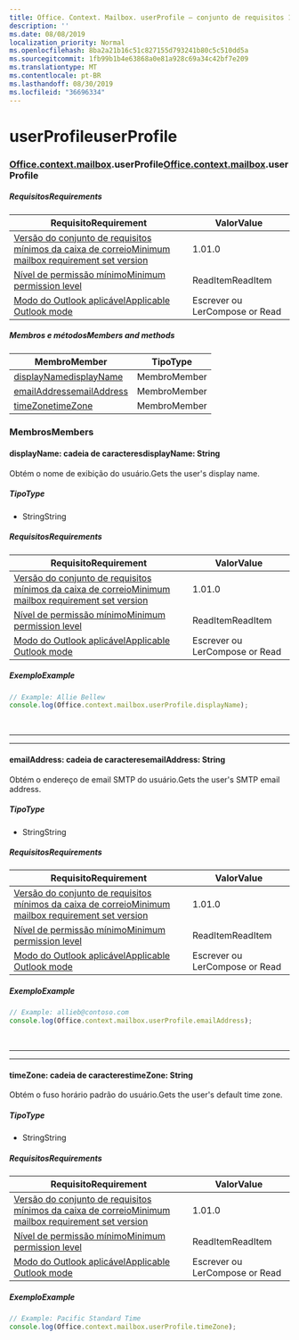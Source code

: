 ```yaml
---
title: Office. Context. Mailbox. userProfile – conjunto de requisitos 1,2
description: ''
ms.date: 08/08/2019
localization_priority: Normal
ms.openlocfilehash: 8ba2a21b16c51c827155d793241b80c5c510dd5a
ms.sourcegitcommit: 1fb99b1b4e63868a0e81a928c69a34c42bf7e209
ms.translationtype: MT
ms.contentlocale: pt-BR
ms.lasthandoff: 08/30/2019
ms.locfileid: "36696334"
---
```

# <a name="userprofile"></a><span data-ttu-id="89e53-102">userProfile</span><span class="sxs-lookup"><span data-stu-id="89e53-102">userProfile</span></span>

### <a name="officeofficemdcontextofficecontextmdmailboxofficecontextmailboxmduserprofile"></a><span data-ttu-id="89e53-103">[Office](Office.md)[.context](Office.context.md)[.mailbox](Office.context.mailbox.md).userProfile</span><span class="sxs-lookup"><span data-stu-id="89e53-103">[Office](Office.md)[.context](Office.context.md)[.mailbox](Office.context.mailbox.md).userProfile</span></span>

##### <a name="requirements"></a><span data-ttu-id="89e53-104">Requisitos</span><span class="sxs-lookup"><span data-stu-id="89e53-104">Requirements</span></span>

|<span data-ttu-id="89e53-105">Requisito</span><span class="sxs-lookup"><span data-stu-id="89e53-105">Requirement</span></span>| <span data-ttu-id="89e53-106">Valor</span><span class="sxs-lookup"><span data-stu-id="89e53-106">Value</span></span>|
|---|---|
|[<span data-ttu-id="89e53-107">Versão do conjunto de requisitos mínimos da caixa de correio</span><span class="sxs-lookup"><span data-stu-id="89e53-107">Minimum mailbox requirement set version</span></span>](/office/dev/add-ins/reference/requirement-sets/outlook-api-requirement-sets)| <span data-ttu-id="89e53-108">1.0</span><span class="sxs-lookup"><span data-stu-id="89e53-108">1.0</span></span>|
|[<span data-ttu-id="89e53-109">Nível de permissão mínimo</span><span class="sxs-lookup"><span data-stu-id="89e53-109">Minimum permission level</span></span>](/outlook/add-ins/understanding-outlook-add-in-permissions)| <span data-ttu-id="89e53-110">ReadItem</span><span class="sxs-lookup"><span data-stu-id="89e53-110">ReadItem</span></span>|
|[<span data-ttu-id="89e53-111">Modo do Outlook aplicável</span><span class="sxs-lookup"><span data-stu-id="89e53-111">Applicable Outlook mode</span></span>](/outlook/add-ins/#extension-points)| <span data-ttu-id="89e53-112">Escrever ou Ler</span><span class="sxs-lookup"><span data-stu-id="89e53-112">Compose or Read</span></span>|

##### <a name="members-and-methods"></a><span data-ttu-id="89e53-113">Membros e métodos</span><span class="sxs-lookup"><span data-stu-id="89e53-113">Members and methods</span></span>

| <span data-ttu-id="89e53-114">Membro</span><span class="sxs-lookup"><span data-stu-id="89e53-114">Member</span></span> | <span data-ttu-id="89e53-115">Tipo</span><span class="sxs-lookup"><span data-stu-id="89e53-115">Type</span></span> |
|--------|------|
| [<span data-ttu-id="89e53-116">displayName</span><span class="sxs-lookup"><span data-stu-id="89e53-116">displayName</span></span>](#displayname-string) | <span data-ttu-id="89e53-117">Membro</span><span class="sxs-lookup"><span data-stu-id="89e53-117">Member</span></span> |
| [<span data-ttu-id="89e53-118">emailAddress</span><span class="sxs-lookup"><span data-stu-id="89e53-118">emailAddress</span></span>](#emailaddress-string) | <span data-ttu-id="89e53-119">Membro</span><span class="sxs-lookup"><span data-stu-id="89e53-119">Member</span></span> |
| [<span data-ttu-id="89e53-120">timeZone</span><span class="sxs-lookup"><span data-stu-id="89e53-120">timeZone</span></span>](#timezone-string) | <span data-ttu-id="89e53-121">Membro</span><span class="sxs-lookup"><span data-stu-id="89e53-121">Member</span></span> |

### <a name="members"></a><span data-ttu-id="89e53-122">Membros</span><span class="sxs-lookup"><span data-stu-id="89e53-122">Members</span></span>

#### <a name="displayname-string"></a><span data-ttu-id="89e53-123">displayName: cadeia de caracteres</span><span class="sxs-lookup"><span data-stu-id="89e53-123">displayName: String</span></span>

<span data-ttu-id="89e53-124">Obtém o nome de exibição do usuário.</span><span class="sxs-lookup"><span data-stu-id="89e53-124">Gets the user's display name.</span></span>

##### <a name="type"></a><span data-ttu-id="89e53-125">Tipo</span><span class="sxs-lookup"><span data-stu-id="89e53-125">Type</span></span>

*   <span data-ttu-id="89e53-126">String</span><span class="sxs-lookup"><span data-stu-id="89e53-126">String</span></span>

##### <a name="requirements"></a><span data-ttu-id="89e53-127">Requisitos</span><span class="sxs-lookup"><span data-stu-id="89e53-127">Requirements</span></span>

|<span data-ttu-id="89e53-128">Requisito</span><span class="sxs-lookup"><span data-stu-id="89e53-128">Requirement</span></span>| <span data-ttu-id="89e53-129">Valor</span><span class="sxs-lookup"><span data-stu-id="89e53-129">Value</span></span>|
|---|---|
|[<span data-ttu-id="89e53-130">Versão do conjunto de requisitos mínimos da caixa de correio</span><span class="sxs-lookup"><span data-stu-id="89e53-130">Minimum mailbox requirement set version</span></span>](/office/dev/add-ins/reference/requirement-sets/outlook-api-requirement-sets)| <span data-ttu-id="89e53-131">1.0</span><span class="sxs-lookup"><span data-stu-id="89e53-131">1.0</span></span>|
|[<span data-ttu-id="89e53-132">Nível de permissão mínimo</span><span class="sxs-lookup"><span data-stu-id="89e53-132">Minimum permission level</span></span>](/outlook/add-ins/understanding-outlook-add-in-permissions)| <span data-ttu-id="89e53-133">ReadItem</span><span class="sxs-lookup"><span data-stu-id="89e53-133">ReadItem</span></span>|
|[<span data-ttu-id="89e53-134">Modo do Outlook aplicável</span><span class="sxs-lookup"><span data-stu-id="89e53-134">Applicable Outlook mode</span></span>](/outlook/add-ins/#extension-points)| <span data-ttu-id="89e53-135">Escrever ou Ler</span><span class="sxs-lookup"><span data-stu-id="89e53-135">Compose or Read</span></span>|

##### <a name="example"></a><span data-ttu-id="89e53-136">Exemplo</span><span class="sxs-lookup"><span data-stu-id="89e53-136">Example</span></span>

```js
// Example: Allie Bellew
console.log(Office.context.mailbox.userProfile.displayName);
```

<br>

---
---

#### <a name="emailaddress-string"></a><span data-ttu-id="89e53-137">emailAddress: cadeia de caracteres</span><span class="sxs-lookup"><span data-stu-id="89e53-137">emailAddress: String</span></span>

<span data-ttu-id="89e53-138">Obtém o endereço de email SMTP do usuário.</span><span class="sxs-lookup"><span data-stu-id="89e53-138">Gets the user's SMTP email address.</span></span>

##### <a name="type"></a><span data-ttu-id="89e53-139">Tipo</span><span class="sxs-lookup"><span data-stu-id="89e53-139">Type</span></span>

*   <span data-ttu-id="89e53-140">String</span><span class="sxs-lookup"><span data-stu-id="89e53-140">String</span></span>

##### <a name="requirements"></a><span data-ttu-id="89e53-141">Requisitos</span><span class="sxs-lookup"><span data-stu-id="89e53-141">Requirements</span></span>

|<span data-ttu-id="89e53-142">Requisito</span><span class="sxs-lookup"><span data-stu-id="89e53-142">Requirement</span></span>| <span data-ttu-id="89e53-143">Valor</span><span class="sxs-lookup"><span data-stu-id="89e53-143">Value</span></span>|
|---|---|
|[<span data-ttu-id="89e53-144">Versão do conjunto de requisitos mínimos da caixa de correio</span><span class="sxs-lookup"><span data-stu-id="89e53-144">Minimum mailbox requirement set version</span></span>](/office/dev/add-ins/reference/requirement-sets/outlook-api-requirement-sets)| <span data-ttu-id="89e53-145">1.0</span><span class="sxs-lookup"><span data-stu-id="89e53-145">1.0</span></span>|
|[<span data-ttu-id="89e53-146">Nível de permissão mínimo</span><span class="sxs-lookup"><span data-stu-id="89e53-146">Minimum permission level</span></span>](/outlook/add-ins/understanding-outlook-add-in-permissions)| <span data-ttu-id="89e53-147">ReadItem</span><span class="sxs-lookup"><span data-stu-id="89e53-147">ReadItem</span></span>|
|[<span data-ttu-id="89e53-148">Modo do Outlook aplicável</span><span class="sxs-lookup"><span data-stu-id="89e53-148">Applicable Outlook mode</span></span>](/outlook/add-ins/#extension-points)| <span data-ttu-id="89e53-149">Escrever ou Ler</span><span class="sxs-lookup"><span data-stu-id="89e53-149">Compose or Read</span></span>|

##### <a name="example"></a><span data-ttu-id="89e53-150">Exemplo</span><span class="sxs-lookup"><span data-stu-id="89e53-150">Example</span></span>

```js
// Example: allieb@contoso.com
console.log(Office.context.mailbox.userProfile.emailAddress);
```

<br>

---
---

#### <a name="timezone-string"></a><span data-ttu-id="89e53-151">timeZone: cadeia de caracteres</span><span class="sxs-lookup"><span data-stu-id="89e53-151">timeZone: String</span></span>

<span data-ttu-id="89e53-152">Obtém o fuso horário padrão do usuário.</span><span class="sxs-lookup"><span data-stu-id="89e53-152">Gets the user's default time zone.</span></span>

##### <a name="type"></a><span data-ttu-id="89e53-153">Tipo</span><span class="sxs-lookup"><span data-stu-id="89e53-153">Type</span></span>

*   <span data-ttu-id="89e53-154">String</span><span class="sxs-lookup"><span data-stu-id="89e53-154">String</span></span>

##### <a name="requirements"></a><span data-ttu-id="89e53-155">Requisitos</span><span class="sxs-lookup"><span data-stu-id="89e53-155">Requirements</span></span>

|<span data-ttu-id="89e53-156">Requisito</span><span class="sxs-lookup"><span data-stu-id="89e53-156">Requirement</span></span>| <span data-ttu-id="89e53-157">Valor</span><span class="sxs-lookup"><span data-stu-id="89e53-157">Value</span></span>|
|---|---|
|[<span data-ttu-id="89e53-158">Versão do conjunto de requisitos mínimos da caixa de correio</span><span class="sxs-lookup"><span data-stu-id="89e53-158">Minimum mailbox requirement set version</span></span>](/office/dev/add-ins/reference/requirement-sets/outlook-api-requirement-sets)| <span data-ttu-id="89e53-159">1.0</span><span class="sxs-lookup"><span data-stu-id="89e53-159">1.0</span></span>|
|[<span data-ttu-id="89e53-160">Nível de permissão mínimo</span><span class="sxs-lookup"><span data-stu-id="89e53-160">Minimum permission level</span></span>](/outlook/add-ins/understanding-outlook-add-in-permissions)| <span data-ttu-id="89e53-161">ReadItem</span><span class="sxs-lookup"><span data-stu-id="89e53-161">ReadItem</span></span>|
|[<span data-ttu-id="89e53-162">Modo do Outlook aplicável</span><span class="sxs-lookup"><span data-stu-id="89e53-162">Applicable Outlook mode</span></span>](/outlook/add-ins/#extension-points)| <span data-ttu-id="89e53-163">Escrever ou Ler</span><span class="sxs-lookup"><span data-stu-id="89e53-163">Compose or Read</span></span>|

##### <a name="example"></a><span data-ttu-id="89e53-164">Exemplo</span><span class="sxs-lookup"><span data-stu-id="89e53-164">Example</span></span>

```js
// Example: Pacific Standard Time
console.log(Office.context.mailbox.userProfile.timeZone);
```
